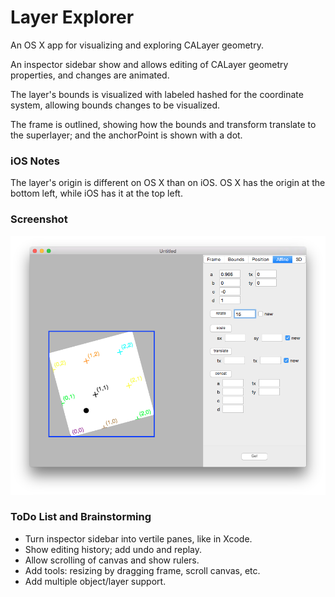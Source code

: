 # Layer Explorer

An OS X app for visualizing and exploring CALayer geometry.

An inspector sidebar show and allows editing of CALayer geometry properties, and changes are animated.

The layer's bounds is visualized with labeled hashed for the coordinate system, allowing bounds changes to be visualized.

The frame is outlined, showing how the bounds and transform translate to the superlayer; and the anchorPoint is shown with a dot.

### iOS Notes

The layer's origin is different on OS X than on iOS. OS X has the origin at the bottom left, while iOS has it at the top left.

### Screenshot

![Screenshot](./example.png)

### ToDo List and Brainstorming

* Turn inspector sidebar into vertile panes, like in Xcode.
* Show editing history; add undo and replay.
* Allow scrolling of canvas and show rulers.
* Add tools: resizing by dragging frame, scroll canvas, etc.
* Add multiple object/layer support.
